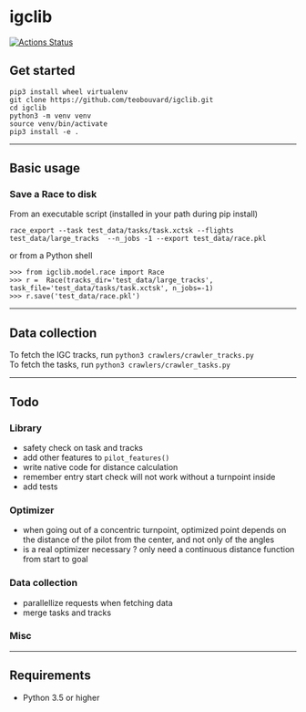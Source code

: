 # igclib

[![Actions Status](https://github.com/teobouvard/igclib/workflows/build/badge.svg)](https://github.com/teobouvard/igclib/actions)

## Get started

```{shell}
pip3 install wheel virtualenv
git clone https://github.com/teobouvard/igclib.git
cd igclib
python3 -m venv venv
source venv/bin/activate
pip3 install -e .
```
---

## Basic usage

### Save a Race to disk

From an executable script (installed in your path during pip install)

```console
race_export --task test_data/tasks/task.xctsk --flights test_data/large_tracks  --n_jobs -1 --export test_data/race.pkl
```

or from a Python shell

```{python}
>>> from igclib.model.race import Race
>>> r =  Race(tracks_dir='test_data/large_tracks', task_file='test_data/tasks/task.xctsk', n_jobs=-1)
>>> r.save('test_data/race.pkl')
```

---

## Data collection

To fetch the IGC tracks, run `python3 crawlers/crawler_tracks.py`  
To fetch the tasks, run `python3 crawlers/crawler_tasks.py`

---

## Todo

### Library

* safety check on task and tracks 
* add other features to ```pilot_features()```
* write native code for distance calculation
* remember entry start check will not work without a turnpoint inside
* add tests

### Optimizer

* when going out of a concentric turnpoint, optimized point depends on the distance of the pilot from the center, and not only of the angles
* is a real optimizer necessary ? only need a continuous distance function from start to goal

### Data collection

* parallellize requests when fetching data
* merge tasks and tracks

### Misc

---

## Requirements

* Python 3.5 or higher